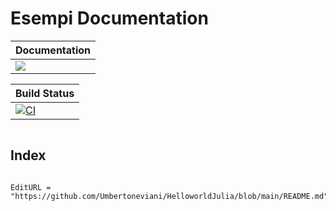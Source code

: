 # Esempi Documentation

| **Documentation** |
|:------------ |
| [![](https://img.shields.io/badge/docs-stable-blue.svg)](https://umbertoneviani.github.io/HelloworldJulia/stable/)

|**Build Status** |
|------------ |
| [![CI](https://github.com/Umbertoneviani/HelloworldJulia/actions/workflows/CI.yml/badge.svg)](https://github.com/Umbertoneviani/HelloworldJulia/actions/workflows/CI.yml)


```@contents
```

## Index

```@index

```


```@meta
EditURL = "https://github.com/Umbertoneviani/HelloworldJulia/blob/main/README.md"
```
